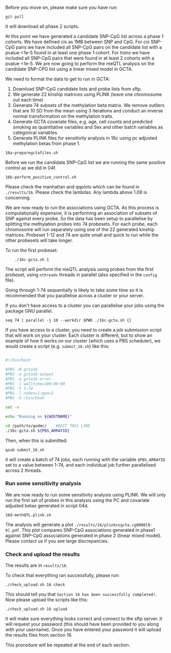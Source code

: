 Before you move on, please make sure you have run:

```
git pull
```

It will download all phase 2 scripts.

At this point we have generated a candidate SNP-CpG list across a phase 1 cohorts. We have defined cis as 1MB between SNP and CpG. For _cis_ SNP-CpG pairs we have included all SNP-CpG pairs on the candidate list with a pvalue <1e-5 found in at least one phase 1 cohort. For _trans_ we have included all SNP-CpG pairs that were found in at least 2 cohorts with a pvalue <1e-5.
We are now going to perform the meQTL analysis on the candidate SNP-CPG list using a linear mixed model in GCTA.

We need to format the data to get to run in GCTA:

1. Download SNP-CpG candidate lists and probe lists from sftp. 
2. We generate 22 kinship matrices using PLINK (leave one chromosome out each time)
3. Generate 74 subsets of the methylation beta matrix. We remove outliers that are 10 SD from the mean using 3 iterations and conduct an inverse normal transformation on the methylation traits.
4. Generate GCTA covariate files, e.g. age, cell counts and predicted smoking as quantitative variables and Sex and other batch variables as categorical variables.
5. Generate PLINK files for sensitivity analysis in 16c using pc adjusted methylation betas from phase 1.



```
16a-preparegctafiles.sh
```

Before we run the candidate SNP-CpG list we are running the same positive control as we did in 04f.

```
16b-perform_positive_control.sh
```

Please check the manhattan and qqplots which can be found in `./results/16`. Please check the lambdas. Any lambda above 1.08 is concerning.

We are now ready to run the associations using GCTA. As this process is computationally expensive, it is performing an association of subsets of SNP against every probe. So the data has been setup to parallelise by splitting the methylation probes into 74 probesets. For each probe, each chromosome will run separately using one of the 22 generated kinship matrices. Probeset 1-12 and 74 are quite small and quick to run while the other probesets will take longer.

To run the first probeset:
```
    ./16c-gcta.sh 1
```
The script will perform the meQTL analysis using probes from the first probeset, using `nthreads` threads in parallel (also specified in the `config` file). 

Going through 1-74 sequentially is likely to take some time so it is recommended that you parallelise across a cluster or your server. 

If you don't have access to a cluster you can parallelise your jobs using the package GNU parallel.
```
seq 74 | parallel -j 10 --workdir $PWD ./16c-gcta.sh {}
```

If you have access to a cluster, you need to create a job submission script that will work on your cluster. Each cluster is different, but to show an example of how it works on our cluster (which uses a PBS scheduler), we would create a script (e.g. `submit_16.sh`) like this:


```bash

#!/bin/bash

#PBS -N gcta16
#PBS -o gcta16-output
#PBS -e gcta16-error
#PBS -l walltime=100:00:00
#PBS -t 1-74
#PBS -l nodes=1:ppn=2
#PBS -S /bin/bash

set -e

echo "Running on ${HOSTNAME}"

cd /path/to/godmc/    #EDIT THIS LINE
./16c-gcta.sh ${PBS_ARRAYID}

```

Then, when this is submitted:

    qsub submit_16.sh

it will create a batch of 74 jobs, each running with the variable `$PBS_ARRAYID` set to a value between 1-74, and each individual job further parallelised across 2 threads. 

### Run some sensitivity analysis
We are now ready to run some sensitivity analysis using PLINK. We will only run the first set of probes in this analysis using the PC and covariate adjusted betas generated in script 04d.

```
16d-methQTL.plink.sh
```

The analysis will generate a plot `./results/16/plinkvsgcta.cg0000[0-9].pdf`. This plot compares SNP-CpG associations generated in phase1 against SNP-CpG associations generated in phase 2 (linear mixed model). Please contact us if you see large discrepancies.

### Check and upload the results

The results are in `results/16`.

To check that everything ran successfully, please run:

```
./check_upload.sh 16 check
```

This should tell you that `Section 16 has been successfully completed!`. Now please upload the scripts like this:

```
./check_upload.sh 16 upload
```

It will make sure everything looks correct and connect to the sftp server. It will request your password (this should have been provided to you along with your username). Once you have entered your password it will upload the results files from section 16.

This procedure will be repeated at the end of each section.